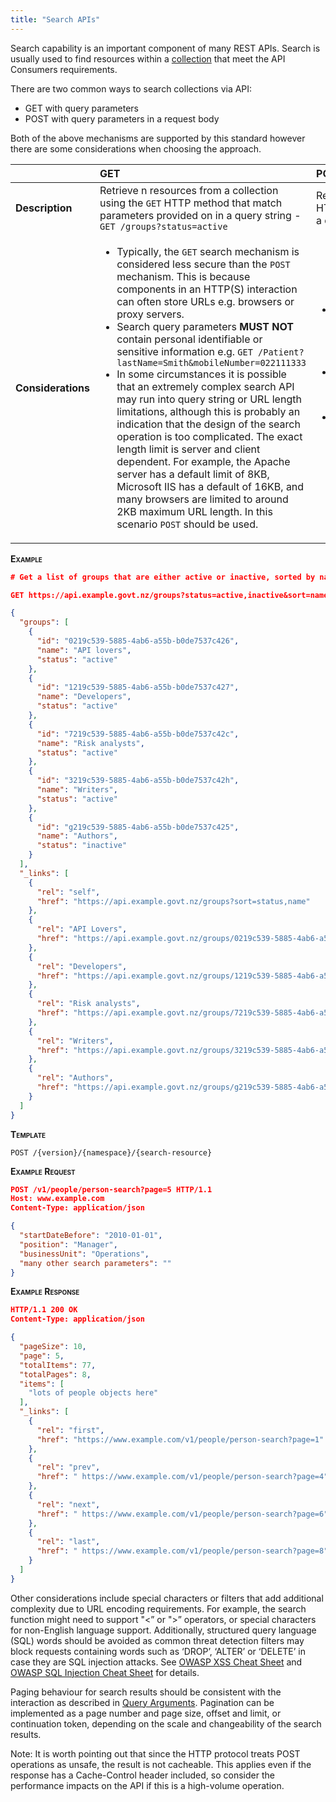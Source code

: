 ```yaml
---
title: "Search APIs"
---
```




Search capability is an important component of many REST APIs. Search is usually used to find resources within a [collection](./Content#singletons-vs-collections) that meet the API Consumers requirements.

There are two common ways to search collections via API:

- GET with query parameters
- POST with query parameters in a request body

Both of the above mechanisms are supported by this standard however there are some considerations when choosing the approach.

| | GET | POST |
|:--|:--|:--|
| **Description** | Retrieve n resources from a collection using the `GET` HTTP method that match parameters provided on in a query string - `GET /groups?status=active` | Retrieve n resources from a collection using the `POST` HTTP method that match parameters provided on in a query string - `POST /groups {"status":"active"}` |
| **Considerations** | <ul><li>Typically, the `GET` search mechanism is considered less secure than the `POST` mechanism. This is because components in an HTTP(S) interaction can often store URLs e.g. browsers or proxy servers.</li><li>Search query parameters **MUST NOT** contain personal identifiable or sensitive information e.g. `GET /Patient?lastName=Smith&mobileNumber=022111333`</li><li>In some circumstances it is possible that an extremely complex search API may run into query string or URL length limitations, although this is probably an indication that the design of the search operation is too complicated. The exact length limit is server and client dependent. For example, the Apache server has a default limit of 8KB, Microsoft IIS has a default of 16KB, and many browsers are limited to around 2KB maximum URL length. In this scenario `POST` should be used.</li></ul> | <ul><li>Typically considered a more secure search mechanism as parameters in the request body are encrypted when using HTTPS protocol preventing intermediary components decrypting and storing the data. </li><li>Use when the search query contains sensitive or personal identifiable information e.g. `POST /Patient/_search {"lastName:"Smith","mobileNumber":"022111333"}`</li><li>When using the POST mechanism the API **MUST** have a distinct search resource e.g. `/Patient/_search` as this provides the API with a simple mechanism to distinguish a search from a resource creation.</li></ul> |

**<span class="smallcaps">Example</span>**

```json
# Get a list of groups that are either active or inactive, sorted by name and status

GET https://api.example.govt.nz/groups?status=active,inactive&sort=name,status

{
  "groups": [
    {
      "id": "0219c539-5885-4ab6-a55b-b0de7537c426",
      "name": "API lovers",
      "status": "active"
    },
    {
      "id": "1219c539-5885-4ab6-a55b-b0de7537c427",
      "name": "Developers",
      "status": "active"
    },
    {
      "id": "7219c539-5885-4ab6-a55b-b0de7537c42c",
      "name": "Risk analysts",
      "status": "active"
    },
    {
      "id": "3219c539-5885-4ab6-a55b-b0de7537c42h",
      "name": "Writers",
      "status": "active"
    },
    {
      "id": "g219c539-5885-4ab6-a55b-b0de7537c425",
      "name": "Authors",
      "status": "inactive"
    }
  ],
  "_links": [
    {
      "rel": "self",
      "href": "https://api.example.govt.nz/groups?sort=status,name"
    },
    {
      "rel": "API Lovers",
      "href": "https://api.example.govt.nz/groups/0219c539-5885-4ab6-a55b-b0de7537c426"
    },
    {
      "rel": "Developers",
      "href": "https://api.example.govt.nz/groups/1219c539-5885-4ab6-a55b-b0de7537c427"
    },
    {
      "rel": "Risk analysts",
      "href": "https://api.example.govt.nz/groups/7219c539-5885-4ab6-a55b-b0de7537c42c"
    },
    {
      "rel": "Writers",
      "href": "https://api.example.govt.nz/groups/3219c539-5885-4ab6-a55b-b0de7537c42h"
    },
    {
      "rel": "Authors",
      "href": "https://api.example.govt.nz/groups/g219c539-5885-4ab6-a55b-b0de7537c425"
    }
  ]
}
```

**<span class="smallcaps">Template</span>**

`POST /{version}/{namespace}/{search-resource}`

**<span class="smallcaps">Example Request</span>**

```json
POST /v1/people/person-search?page=5 HTTP/1.1
Host: www.example.com
Content-Type: application/json

{
  "startDateBefore": "2010-01-01",
  "position": "Manager",
  "businessUnit": "Operations",
  "many other search parameters": ""
}
```

**<span class="smallcaps">Example Response</span>**

```json
HTTP/1.1 200 OK
Content-Type: application/json

{
  "pageSize": 10,
  "page": 5,
  "totalItems": 77,
  "totalPages": 8,
  "items": [
    "lots of people objects here"
  ],
  "_links": [
    {
      "rel": "first",
      "href": "https://www.example.com/v1/people/person-search?page=1"
    },
    {
      "rel": "prev",
      "href": " https://www.example.com/v1/people/person-search?page=4"
    },
    {
      "rel": "next",
      "href": " https://www.example.com/v1/people/person-search?page=6"
    },
    {
      "rel": "last",
      "href": " https://www.example.com/v1/people/person-search?page=8"
    }
  ]
}
```

Other considerations include special characters or filters that add
additional complexity due to URL encoding requirements. For example, the
search function might need to support "&lt;” or "&gt;” operators, or
special characters for non-English language support. Additionally,
structured query language (SQL) words should be avoided as common threat
detection filters may block requests containing words such as ‘DROP’,
‘ALTER’ or ‘DELETE’ in case they are SQL injection attacks. See
[OWASP XSS Cheat Sheet](https://www.owasp.org/index.php/XSS_Prevention_Cheat_Sheet) and [OWASP SQL Injection Cheat Sheet](https://www.owasp.org/index.php/SQL_Injection_Prevention_Cheat_Sheet) for details.

Paging behaviour for search results should be consistent with the
interaction as described in [Query Arguments](./URIs#query-arguments). Pagination can be implemented as a
page number and page size, offset and limit, or continuation token,
depending on the scale and changeability of the search results.

Note: It is worth pointing out that since the HTTP protocol treats POST
operations as unsafe, the result is not cacheable. This applies even if
the response has a Cache-Control header included, so consider the
performance impacts on the API if this is a high-volume operation.
